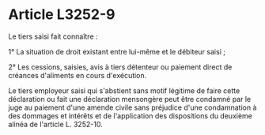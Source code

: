 # Article L3252-9

Le tiers saisi fait connaître :

1° La situation de droit existant entre lui-même et le débiteur saisi ;

2° Les cessions, saisies, avis à tiers détenteur ou paiement direct de créances d'aliments en cours d'exécution.

Le tiers employeur saisi qui s'abstient sans motif légitime de faire cette déclaration ou fait une déclaration mensongère peut être condamné par le juge au paiement d'une amende civile sans préjudice d'une condamnation à des dommages et intérêts et de l'application des dispositions du deuxième alinéa de l'article L. 3252-10.